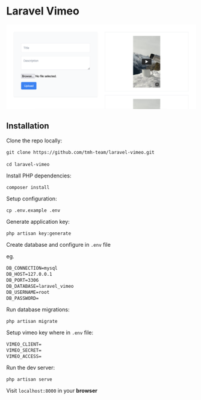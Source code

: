 # Laravel Vimeo


![](preview.png)

## Installation

Clone the repo locally:

```
git clone https://github.com/tmh-team/laravel-vimeo.git

cd laravel-vimeo
```

Install PHP dependencies:

```
composer install
```

Setup configuration:

```
cp .env.example .env
```

Generate application key:

```
php artisan key:generate
```

Create database and configure in `.env` file

eg.

```
DB_CONNECTION=mysql
DB_HOST=127.0.0.1
DB_PORT=3306
DB_DATABASE=laravel_vimeo
DB_USERNAME=root
DB_PASSWORD=
```

Run database migrations:

```
php artisan migrate
```

Setup vimeo key where in `.env` file:

```
VIMEO_CLIENT=
VIMEO_SECRET=
VIMEO_ACCESS=
```

Run the dev server:

```
php artisan serve
```

Visit `localhost:8000` in your **browser**